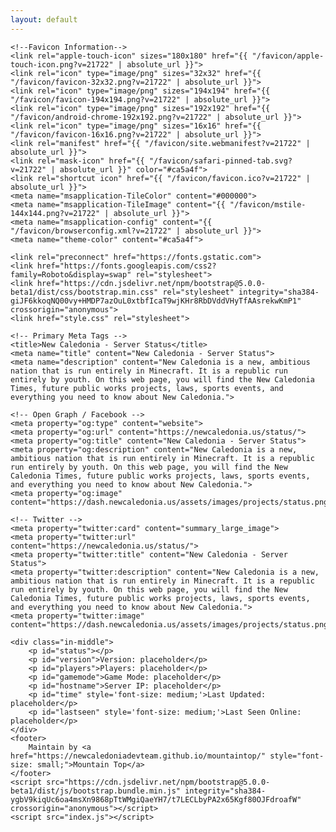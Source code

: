```yaml
---
layout: default
---
```


<html lang="en">

<head>
    <meta charset="utf-8">
    <meta name="viewport" content="width=device-width, initial-scale=1">
    
    <!--Favicon Information-->
    <link rel="apple-touch-icon" sizes="180x180" href="{{ "/favicon/apple-touch-icon.png?v=21722" | absolute_url }}">
    <link rel="icon" type="image/png" sizes="32x32" href="{{ "/favicon/favicon-32x32.png?v=21722" | absolute_url }}">
    <link rel="icon" type="image/png" sizes="194x194" href="{{ "/favicon/favicon-194x194.png?v=21722" | absolute_url }}">
    <link rel="icon" type="image/png" sizes="192x192" href="{{ "/favicon/android-chrome-192x192.png?v=21722" | absolute_url }}">
    <link rel="icon" type="image/png" sizes="16x16" href="{{ "/favicon/favicon-16x16.png?v=21722" | absolute_url }}">
    <link rel="manifest" href="{{ "/favicon/site.webmanifest?v=21722" | absolute_url }}">
    <link rel="mask-icon" href="{{ "/favicon/safari-pinned-tab.svg?v=21722" | absolute_url }}" color="#ca5a4f">
    <link rel="shortcut icon" href="{{ "/favicon/favicon.ico?v=21722" | absolute_url }}">
    <meta name="msapplication-TileColor" content="#000000">
    <meta name="msapplication-TileImage" content="{{ "/favicon/mstile-144x144.png?v=21722" | absolute_url }}">
    <meta name="msapplication-config" content="{{ "/favicon/browserconfig.xml?v=21722" | absolute_url }}">
    <meta name="theme-color" content="#ca5a4f">

    <link rel="preconnect" href="https://fonts.gstatic.com">
    <link href="https://fonts.googleapis.com/css2?family=Roboto&display=swap" rel="stylesheet">
    <link href="https://cdn.jsdelivr.net/npm/bootstrap@5.0.0-beta1/dist/css/bootstrap.min.css" rel="stylesheet" integrity="sha384-giJF6kkoqNQ00vy+HMDP7azOuL0xtbfIcaT9wjKHr8RbDVddVHyTfAAsrekwKmP1" crossorigin="anonymous">
    <link href="style.css" rel="stylesheet">

    <!-- Primary Meta Tags -->
    <title>New Caledonia - Server Status</title>
    <meta name="title" content="New Caledonia - Server Status">
    <meta name="description" content="New Caledonia is a new, ambitious nation that is run entirely in Minecraft. It is a republic run entirely by youth. On this web page, you will find the New Caledonia Times, future public works projects, laws, sports events, and everything you need to know about New Caledonia.">

    <!-- Open Graph / Facebook -->
    <meta property="og:type" content="website">
    <meta property="og:url" content="https://newcaledonia.us/status/">
    <meta property="og:title" content="New Caledonia - Server Status">
    <meta property="og:description" content="New Caledonia is a new, ambitious nation that is run entirely in Minecraft. It is a republic run entirely by youth. On this web page, you will find the New Caledonia Times, future public works projects, laws, sports events, and everything you need to know about New Caledonia.">
    <meta property="og:image" content="https://dash.newcaledonia.us/assets/images/projects/status.png">

    <!-- Twitter -->
    <meta property="twitter:card" content="summary_large_image">
    <meta property="twitter:url" content="https://newcaledonia.us/status/">
    <meta property="twitter:title" content="New Caledonia - Server Status">
    <meta property="twitter:description" content="New Caledonia is a new, ambitious nation that is run entirely in Minecraft. It is a republic run entirely by youth. On this web page, you will find the New Caledonia Times, future public works projects, laws, sports events, and everything you need to know about New Caledonia.">
    <meta property="twitter:image" content="https://dash.newcaledonia.us/assets/images/projects/status.png">
</head>

<body>
    <div class="bg-image">
        <div class="blur"></div>
    </div>

    <div class="in-middle">
        <p id="status"></p>
        <p id="version">Version: placeholder</p>
        <p id="players">Players: placeholder</p>
        <p id="gamemode">Game Mode: placeholder</p>
        <p id="hostname">Server IP: placeholder</p>
        <p id="time" style='font-size: medium;'>Last Updated: placeholder</p>
        <p id="lastseen" style='font-size: medium;'>Last Seen Online: placeholder</p>
    </div>
    <footer>
        Maintain by <a href="https://newcaledoniadevteam.github.io/mountaintop/" style="font-size: small;">Mountain Top</a>
    </footer>
    <script src="https://cdn.jsdelivr.net/npm/bootstrap@5.0.0-beta1/dist/js/bootstrap.bundle.min.js" integrity="sha384-ygbV9kiqUc6oa4msXn9868pTtWMgiQaeYH7/t7LECLbyPA2x65Kgf80OJFdroafW" crossorigin="anonymous"></script>
    <script src="index.js"></script>
</body>

</html>
